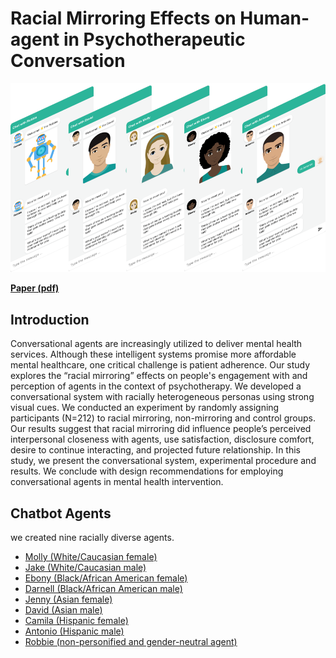 # Racial Mirroring Effects on Human-agent in Psychotherapeutic Conversation

<div class="row">
<div class="col-3"></div>
<div class="col-6"><span class="image fit"><img src="../images/chatbot-race.png" alt=""></span></div>
<div class="col-3"></div>
</div>

[**Paper (pdf)**](../pdf/racial-mirroring.pdf)

## Introduction

Conversational agents are increasingly utilized to deliver mental health services. Although these intelligent systems promise more affordable mental healthcare, one critical challenge is patient adherence. Our study explores the “racial mirroring” effects on people's engagement with and perception of agents in the context of psychotherapy. We developed a conversational system with racially heterogeneous personas using strong visual cues. We conducted an experiment by randomly assigning participants (N=212) to racial mirroring, non-mirroring and control groups. Our results suggest that racial mirroring did influence people’s perceived interpersonal closeness with agents, use satisfaction, disclosure comfort, desire to continue interacting, and projected future relationship. In this study, we present the conversational system, experimental procedure and results. We conclude with design recommendations for employing conversational agents in mental health intervention.

## Chatbot Agents
we created nine racially diverse agents.

- [Molly (White/Caucasian female)](http://jiangenhe.com/chatbot/?BOT_CODE=WF)
- [Jake (White/Caucasian male)](http://jiangenhe.com/chatbot/?BOT_CODE=WM)
- [Ebony (Black/African American female)](http://jiangenhe.com/chatbot/?BOT_CODE=BF)
- [Darnell (Black/African American male)](http://jiangenhe.com/chatbot/?BOT_CODE=BM)
- [Jenny (Asian female)](http://jiangenhe.com/chatbot/?BOT_CODE=AF)
- [David (Asian male)](http://jiangenhe.com/chatbot/?BOT_CODE=AM)
- [Camila (Hispanic female)](http://jiangenhe.com/chatbot/?BOT_CODE=HF)
- [Antonio (Hispanic male)](http://jiangenhe.com/chatbot/?BOT_CODE=HM)
- [Robbie (non-personified and gender-neutral agent)](http://jiangenhe.com/chatbot/?BOT_CODE=BL)

